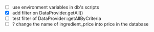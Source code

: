 - [ ] use environment variables in db's scripts
- [x] add filter on DataProvider.getAll()
- [ ] test filter of DataProvider::getAllByCriteria
- [ ] ? change the name of ingredient_price into price in the database